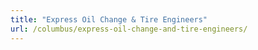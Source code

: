 ```yaml
---
title: "Express Oil Change & Tire Engineers"
url: /columbus/express-oil-change-and-tire-engineers/
---
```

